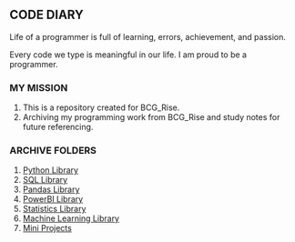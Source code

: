 <!-- DIARY Section Starts -->
## CODE DIARY
Life of a programmer is full of learning, errors, achievement, and passion.

Every code we type is meaningful in our life. I am proud to be a programmer.

<!-- DIARY Section Ends -->


<!-- FAQ Section Starts -->
### MY MISSION
1.  This is a repository created for BCG_Rise.
2.  Archiving my programming work from BCG_Rise and study notes for future referencing.

<!-- FAQ Section Ends -->


<!-- ARCHIVES Section Starts -->
### ARCHIVE FOLDERS
<!-- Add your details -->
1.  [Python Library](https://github.com/mommafish/BCG_Rise/tree/main/Python_Library/Python_Practice)
2.  [SQL Library](https://github.com/mommafish/BCG_Rise/tree/main/SQL_Library)
3.  [Pandas Library](https://github.com/mommafish/BCG_Rise/tree/main/Pandas_Library)
4.  [PowerBI Library](https://github.com/mommafish/BCG_Rise/tree/main/PowerBI_Library)
5.  [Statistics Library](https://github.com/mommafish/BCG_Rise/tree/main/Statistics_Library)
6.  [Machine Learning Library](https://github.com/mommafish/BCG_Rise/tree/main/ML_Library)
7.  [Mini Projects](https://github.com/mommafish/BCG_Rise/tree/main/Mini_Project)

<!-- ARCHIVES Section Ends -->
